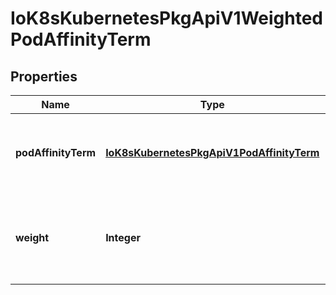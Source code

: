 
# IoK8sKubernetesPkgApiV1WeightedPodAffinityTerm

## Properties
Name | Type | Description | Notes
------------ | ------------- | ------------- | -------------
**podAffinityTerm** | [**IoK8sKubernetesPkgApiV1PodAffinityTerm**](IoK8sKubernetesPkgApiV1PodAffinityTerm.md) | Required. A pod affinity term, associated with the corresponding weight. | 
**weight** | **Integer** | weight associated with matching the corresponding podAffinityTerm, in the range 1-100. | 



